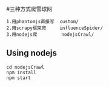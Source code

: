 #三种方式爬雪球网
```
1.用phantomjs直接写  custom/
2.用scrapy框架爬     influenceSpider/
3.用nodejs爬         nodejsCrawl/
```

## Using nodejs
```
cd nodejsCrawl
npm install
npm start
```